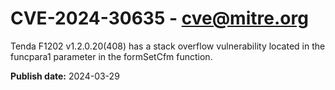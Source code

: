 # CVE-2024-30635 - cve@mitre.org

Tenda F1202 v1.2.0.20(408) has a stack overflow vulnerability located in the funcpara1 parameter in the formSetCfm function.

**Publish date:** 2024-03-29
